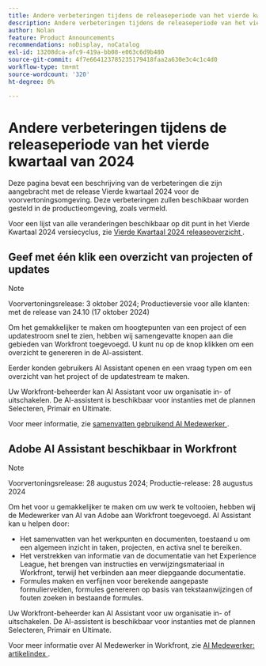```yaml
---
title: Andere verbeteringen tijdens de releaseperiode van het vierde kwartaal van 2024
description: Andere verbeteringen tijdens de releaseperiode van het vierde kwartaal van 2024
author: Nolan
feature: Product Announcements
recommendations: noDisplay, noCatalog
exl-id: 13208dca-afc9-419a-bb08-e063c6d9b480
source-git-commit: 4f7e664123785235179418faa2a630e3c4c1c4d0
workflow-type: tm+mt
source-wordcount: '320'
ht-degree: 0%

---
```


# Andere verbeteringen tijdens de releaseperiode van het vierde kwartaal van 2024

Deze pagina bevat een beschrijving van de verbeteringen die zijn aangebracht met de release Vierde kwartaal 2024 voor de voorvertoningsomgeving. Deze verbeteringen zullen beschikbaar worden gesteld in de productieomgeving, zoals vermeld.

Voor een lijst van alle veranderingen beschikbaar op dit punt in het Vierde Kwartaal 2024 versiecyclus, zie [ Vierde Kwartaal 2024 releaseoverzicht ](/help/quicksilver/product-announcements/product-releases/24-q4-release-activity/24-q4-release-overview.md).

## Geef met één klik een overzicht van projecten of updates

>[!NOTE]
>
>Voorvertoningsrelease: 3 oktober 2024; Productieversie voor alle klanten: met de release van 24.10 (17 oktober 2024)

Om het gemakkelijker te maken om hoogtepunten van een project of een updatestroom snel te zien, hebben wij samengevatte knopen aan die gebieden van Workfront toegevoegd. U kunt nu op de knop klikken om een overzicht te genereren in de AI-assistent.

Eerder konden gebruikers AI Assistant openen en een vraag typen om een overzicht van het project of de updatestream te maken.

Uw Workfront-beheerder kan AI Assistant voor uw organisatie in- of uitschakelen. De AI-assistent is beschikbaar voor instanties met de plannen Selecteren, Primair en Ultimate.

Voor meer informatie, zie [ samenvatten gebruikend AI Medewerker ](/help/quicksilver/workfront-basics/ai-assistant/summarize-this.md).

## Adobe AI Assistant beschikbaar in Workfront

>[!NOTE]
>
>Voorvertoningsrelease: 28 augustus 2024; Productie-release: 28 augustus 2024

Om het voor u gemakkelijker te maken om uw werk te voltooien, hebben wij de Medewerker van AI van Adobe aan Workfront toegevoegd. AI Assistant kan u helpen door:

* Het samenvatten van het werkpunten en documenten, toestaand u om een algemeen inzicht in taken, projecten, en activa snel te bereiken.
* Het verstrekken van informatie van de documentatie van het Experience League, het brengen van instructies en verwijzingsmateriaal in Workfront, terwijl het verbinden aan meer diepgaande documentatie.
* Formules maken en verfijnen voor berekende aangepaste formuliervelden, formules genereren op basis van tekstaanwijzingen of fouten zoeken in bestaande formules.

Uw Workfront-beheerder kan AI Assistant voor uw organisatie in- of uitschakelen. De AI-assistent is beschikbaar voor instanties met de plannen Selecteren, Primair en Ultimate.

Voor meer informatie over AI Medewerker in Workfront, zie [ AI Medewerker: artikelindex ](/help/quicksilver/workfront-basics/ai-assistant/ai-assistant.md).
